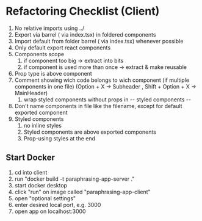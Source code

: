 # Refactoring Checklist (Client)

1. No relative imports using ../
2. Export via barrel ( via index.tsx) in foldered components
3. Import default from folder barrel ( via index.tsx) whenever possible
4. Only default export react components 
5. Components scope
   1. if component too big -> extract into bits
   2. if component is used more than once -> extract & make reusable 
6. Prop type is above component
7. Comment showing wich code belongs to wich component (if multiple components in one file) (Option + X -> Subheader , Shift + Option + X -> MainHeader)
   1. wrap styled components without props in -- styled components -- 
8. Don't name components in file like the filename, except for default exported component
9. Styled components
   1. no inline styles
   2. Styled components are above exported components
   3. Prop-using styles at the end
 
## Start Docker
1. cd into client 
2. run "docker build -t paraphrasing-app-server ." 
3. start docker desktop
4. click "run" on image called "paraphrasing-app-client"
5. open "optional settings"
6. enter desired local port, e.g. 3000
7. open app on localhost:3000